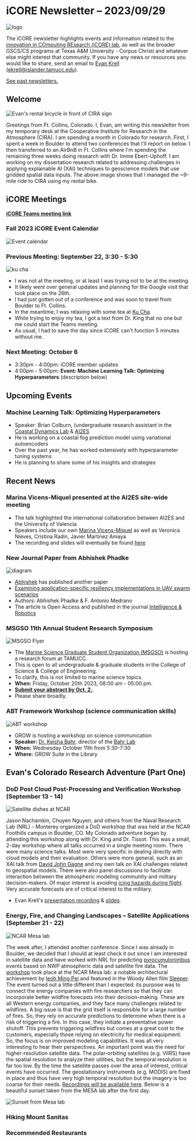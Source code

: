 # iCORE Newsletter – 2023/09/29

![logo](../img/logo_plain_sm.jpg)

The iCORE newsletter highlights events and information related to the [innovation in COmputing REsearch (iCORE) lab](https://icore.tamucc.edu/),
as well as the broader GSCS/CS programs at Texas A&M University - Corpus Christi and whatever else might interest that community.
If you have any news or resources you would like to share, send an email to [Evan Krell](https://scholar.google.com/citations?user=jLuwYGAAAAAJ&hl=en) (ekrell@islander.tamucc.edu).

[See past newsletters.](https://github.com/ekrell/icore_website/tree/main/news)

## Welcome

![Evan's rental bicycle in front of CIRA sign](../img/welcome_cira.jpg)

Greetings from Ft. Collins, Colorado. I, Evan, am writing this newsletter from my temporary desk at the Cooperative Institute for Research in the Atmosphere (CIRA).
I am spending a month in Colorado for research. First, I spent a week in Boulder to attend two conferences that I'll report on below. I then transferred to an AirBnB in Ft. Collins where I'm spending the remaining three weeks doing research with Dr. Imme Ebert-Uphoff. I am working on my dissertation research related to addressing challenges in applying explainable AI (XAI) techniques to geoscience models that use gridded spatial data inputs. The above image shows that I managed the ~9-mile ride to CIRA using my rental bike.  

## iCORE Meetings

**[iCORE Teams meeting link](https://teams.microsoft.com/l/meetup-join/19%3Ameeting_MDdlZDBiMTgtYzVjNS00YjhhLWE5OTctY2Y5YzMyYTljNzU5%40thread.v2/0?context=%7B%22Tid%22%3A%2234cbfaf1-67a6-4781-a9ca-514eb2550b66%22%2C%22Oid%22%3A%22994c008b-0707-4f3c-8ac0-73b65e733430%22%2C%22MessageId%22%3A%220%22%7D)**

### Fall 2023 iCORE Event Calendar

![Event calendar](../img/icore_events_fall2023.png)

### Previous Meeting: September 22, 3:30 - 5:30

![ku cha](../img/kucha.JPG)

- I was not at the meeting, or at least I was trying not to be at the meeting. 
- It likely went over general updates and planning for the Google visit that took place on the 26th.
- I had just gotten out of a conference and was soon to travel from Boulder to Ft. Collins.
- In the meantime, I was relaxing with some tea at [Ku Cha](https://www.kuchatea.com/).
- While trying to enjoy my tea, I got a text from Dr. King that no one but me could start the Teams meeting.
- As usual, I had to save the day since iCORE can't function 5 minutes without me.

### Next Meeting: October 6

- 3:30pm - 4:00pm: iCORE member updates
- 4:00pm - 5:00pm: **Event: Machine Learning Talk: Optimizing Hyperparameters** (description below)

## Upcoming Events

### Machine Learning Talk: Optimizing Hyperparameters

- Speaker: Brian Colburn, (undergraduate research assistant in the [Coastal Dynamics Lab](https://www.coastaldynamicslab.org/) & [AI2ES](https://www.ai2es.org/)
- He is working on a coastal fog prediction model using variational autoencoders
- Over the past year, he has worked extensively with hyperparameter tuning systems
- He is planning to share some of his insights and strategies

## Recent News

### Marina Vicens-Miquel presented at the AI2ES site-wide meeting

- The talk highlighted the international collaboration between AI2ES and the University of Valencia
- Speakers include our own [Marina Vicens-Miquel](https://marinavicensmiquel.github.io/main.html) as well as Veronica Nieves, Cristina Radin, Javier Martinez Amaya
- The recording and slides will eventually be found [here](https://www.ai2es.org/publications/ai2es-talks/)

### New Journal Paper from Abhishek Phadke

![diagram](../img/abhi.jpg)

- [Abhishek](https://sites.google.com/view/abhishek-phadke) has published another paper
- [Examining application-specific resiliency implementations in UAV swarm scenarios](https://intellrobot.com/article/view/6159 )
- Authors: Abhishek Phadke & F. Antonio Medrano
- The article is Open Access and published in the journal [Intelligence & Robotics](https://intellrobot.com/)

### MSGSO 11th Annual Student Research Symposium

![MSGSO Flyer](../img/msgso.jpg)

- The [Marine Science Graduate Student Organization (MSGSO)](https://msgsoresearchforum.wixsite.com/msgsosymposium) is hosting a research forum at TAMUCC.
- This is open to all undergraduate & graduate students in the College of Science & College of Engineering.
- To clarify, this is not limited to marine science topics. 
- **When:** Friday, October 20th 2023,  08:00 am - 05:00 pm.
- [**Submit your abstract by Oct. 2.**](https://msgsoresearchforum.wixsite.com/msgsosymposium).
- Please share broadly.

### ABT Framework Workshop (science communication skills)

![ABT workshop](../img/abt.jpg)

- GROW is hosting a workshop on science communication
- **Speaker:** [Dr. Keisha Bahr](https://www.harteresearch.org/people/keisha-bahr), director of the [Bahr Lab](http://www.bahrlab.com/)
- **When:** Wednesday October 11th from 5:30-7:30
- **Where:** GROW Suite in the Library


## Evan's Colorado Research Adventure (Part One)

### DoD Post Cloud Post-Processing and Verification Workshop (September 13 - 14)

![Satellite dishes at NCAR](../img/dod_cloud.jpg)

Jason Nachamkin, Chuyen Nguyen, and others from the Naval Research Lab (NRL) - Monterey organized a DoD workshop that was held at the NCAR Foothills campus in Boulder, CO. My Colorado adventure began by attending this workshop along with Dr. King and Dr. Tissot. This was a small, 2-day workshop where all talks occurred in a single meeting room. There were many science talks. Most were very specific in dealing directly with cloud models and their evaluation. Others were more general, such as an XAI talk from [David John Gagne](https://staff.ucar.edu/users/dgagne) and my own talk on XAI challenges related to geospatial models. There were also panel discussions to facilitate interaction between the atmospheric modeling community and military decision-makers. Of major interest is avoiding [icing hazards during flight](https://www.weather.gov/source/zhu/ZHU_Training_Page/icing_stuff/icing/icing.htm). Very accurate forecasts are of critical interest to the military. 

- Evan Krell's [presentation recording](https://www.youtube.com/watch?v=dHMcvaBCE5k&t=14650s) & [slides](https://cpaess.ucar.edu/sites/default/files/2023-dod-presentation/krell-dod-2023.pdf).

### Energy, Fire, and Changing Landscapes – Satellite Applications (September 21 - 22)

![NCAR Mesa lab](../img/mesa.png)

The week after, I attended another conference. Since I was already in Boulder, we decided that I should at least check it out since I am interested in satellite data and have worked with NRL for predicting [pyrocumulonimbus](https://en.wikipedia.org/wiki/Cumulonimbus_flammagenitus) events based on NWP atmospheric data and satellite fire data. The [workshop](https://eap.wisc.edu/2023-conference-ncar/) took place at the NCAR Mesa lab: a notable architectural achievement by [Ieoh Ming Pei](https://en.wikipedia.org/wiki/I._M._Pei) and featured in the Woody Allen film [Sleeper](https://en.wikipedia.org/wiki/Sleeper_(1973_film)). The event turned out a little different than I expected: its purpose was to connect the energy companies with fire researchers so that they can incorporate better wildfire forecasts into their decision-making. These are all Western energy companies, and they face many challenges related to wildfires. A big issue is that the grid itself is responsible for a large number of fires. So, they rely on accurate predictions to determine when there is a risk of triggering a fire. In this case, they initiate a preventative power shutoff. This prevents triggering wildfires but comes at a great cost to the customers, especially those relying on electricity for medical equipment. So, the focus is on improved modeling capabilities. It was all very interesting to hear their perspectives. An important point was the need for higher-resolution satellite data. The polar-orbiting satellites (e.g. VIIRS) have the spatial resolution to analyze their utilities, but the temporal resolution is far too low. By the time the satellite passes over the area of interest, critical events have occurred. The geostationary instruments (e.g. MODIS) are fixed in place and thus have very high temporal resolution but the imagery is too coarse for their needs. [Recordings will be available here](https://eap.wisc.edu/2023-conference-ncar-speakers-and-sessions/). Below is a beautiful sunset taken from the MESA lab after the first day. 

![Sunset from Mesa lab](../img/mesa2.png)

### Hiking Mount Sanitas

### Recommended Restaurants


